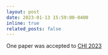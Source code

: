 ```yaml
---
layout: post
date: 2023-01-13 15:59:00-0400
inline: true
related_posts: false
---
```


One paper was accepted to [CHI 2023](https://chi2023.acm.org/)
